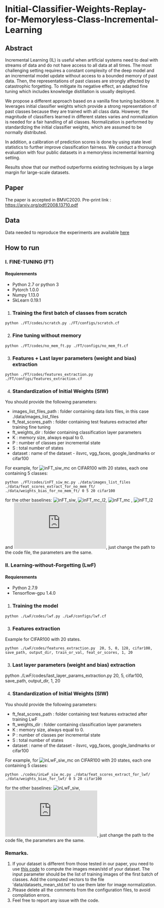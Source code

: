 # Initial-Classifier-Weights-Replay-for-Memoryless-Class-Incremental-Learning
## Abstract
Incremental Learning (IL) is useful when artificial systems need to deal with streams of data and do not have access to all data at all times.
The most challenging setting requires a constant complexity of the deep model and an incremental model update without access to a bounded memory of past data.
Then, the representations of past classes are strongly affected by catastrophic forgetting.
To mitigate its negative effect, an adapted fine tuning which includes knowledge distillation is usually deployed.

We propose a different approach based on a vanilla fine tuning backbone.
It leverages initial classifier weights which provide a strong representation of past classes because they are trained with all class data.
However, the magnitude of classifiers learned in different states varies and normalization is needed for a fair handling of all classes.
Normalization is performed by standardizing the initial classifier weights, which are assumed to be normally distributed.

In addition, a calibration of prediction scores is done by using state level statistics to further improve classification fairness.
We conduct a thorough evaluation with four public datasets in a memoryless incremental learning setting. 

Results show that our method outperforms existing techniques by a large margin for large-scale datasets. 

## Paper
The paper is accepted in BMVC2020. Pre-print link : https://arxiv.org/pdf/2008.13710.pdf

## Data
Data needed to reproduce the experiments are available [here](https://drive.google.com/drive/folders/1nh_uMDFPIGeY4ZcO1lw59_4lZ74W2EDI?usp=sharing)

## How to run

### I. FINE-TUNING (FT)

#### Requierements
* Python 2.7 or python 3
* Pytorch 1.0.0
* Numpy 1.13.0
* SkLearn 0.19.1


1. ### Training the first batch of classes from scratch

```
python ./FT/codes/scratch.py ./FT/configs/scratch.cf
```

2. ### Fine tuning without memory

```
python ./FT/codes/no_mem_ft.py ./FT/configs/no_mem_ft.cf
```
3. ### Features + Last layer parameters (weight and bias) extraction 

```
python ./FT/codes/features_extraction.py ./FT/configs/features_extraction.cf
```


4. ### Standardization of Initial Weights (SIW)
You should provide the following parameters:
* images_list_files_path : folder containing data lists files, in this case ./data/images_list_files
* ft_feat_scores_path : folder containing test features extracted after training fine tuning
* ft_weights_dir : folder containing classification layer parameters
* K : memory size, always equal to 0.
* P : number of classes per incremental state
* S : total number of states
* dataset : name of the dataset - ilsvrc, vgg_faces, google_landmarks or cifar100

For example, for ![inFT_siw_mc](https://latex.codecogs.com/svg.latex?inFT_{siw}^{mc}) on CIFAR100 with 20 states, each one containing 5 classes:
```
python ./FT/codes/inFT_siw_mc.py ./data/images_list_files ./data/feat_scores_extract_for_no_mem_ft/ ./data/weights_bias_for_no_mem_ft/ 0 5 20 cifar100
```

for the other baselines: ![inFT_siw](https://latex.codecogs.com/svg.latex?inFT_{siw}), ![inFT_mc_l2](https://latex.codecogs.com/svg.latex?inFT_{L2}^{mc}), ![inFT_mc](https://latex.codecogs.com/svg.latex?inFT^{mc}) , ![inFT_l2](https://latex.codecogs.com/svg.latex?inFT_{L2}) and ![inFT](https://latex.codecogs.com/svg.latex?inFT), just change the path to the code file, the parameters are the same. 


### II. Learning-without-Forgetting (LwF)

#### Requierements
* Python 2.7.9
* Tensorflow-gpu 1.4.0


1. ### Training the model

```
python ./LwF/codes/lwf.py ./LwF/configs/lwf.cf
```
3. ### Features  extraction 
Example for CIFAR100 with 20 states.

```
python ./LwF/codes/features_extraction.py  20, 5, 0, 128, cifar100, save_path, output_dir, train_or_val, feat_or_scores, 1, 20 
```

3. ### Last layer parameters (weight and bias)  extraction 

python ./LwF/codes/last_layer_params_extraction.py  20, 5, cifar100, save_path, output_dir, 1, 20


4. ### Standardization of Initial Weights (SIW)
You should provide the following parameters:
* ft_feat_scores_path : folder containing test features extracted after training LwF
* ft_weights_dir : folder containing classification layer parameters
* K : memory size, always equal to 0.
* P : number of classes per incremental state
* S : total number of states
* dataset : name of the dataset - ilsvrc, vgg_faces, google_landmarks or cifar100

For example, for ![inLwF_siw_mc](https://latex.codecogs.com/svg.latex?inLwF_{siw}^{mc}) on CIFAR100 with 20 states, each one containing 5 classes:
```
python ./codes/inLwF_siw_mc.py ./data/feat_scores_extract_for_lwf/ ./data/weights_bias_for_lwf/ 0 5 20 cifar100
```

for the other baselines: ![inLwF_siw](https://latex.codecogs.com/svg.latex?inLwF_{siw}), ![inLwF](https://latex.codecogs.com/svg.latex?inLwF), just change the path to the code file, the parameters are the same. 


### Remarks. 
1. If your dataset is different from those tested in our paper, you need to use [this code](https://github.com/EdenBelouadah/class-incremental-learning/blob/master/deesil/codes/utils/compute_images_mean_std.py) to compute the images mean/std of your dataset. The input parameter should be the list of training images of the first batch of classes. Add the computed vectors to the file 'data/datasets_mean_std.txt' to use them later for image normalization.
2. Please delete all the comments from the configuration files, to avoid compilation errors. 
3. Feel free to report any issue with the code.
